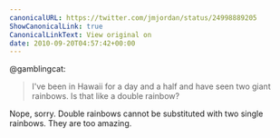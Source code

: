 ```yaml
---
canonicalURL: https://twitter.com/jmjordan/status/24998889205
ShowCanonicalLink: true
CanonicalLinkText: View original on
date: 2010-09-20T04:57:42+00:00
---
```

@gamblingcat:

> I've been in Hawaii for a day and a half and have seen two giant rainbows. Is that like a double rainbow?

Nope, sorry. Double rainbows cannot be substituted with two single rainbows. They are too amazing.